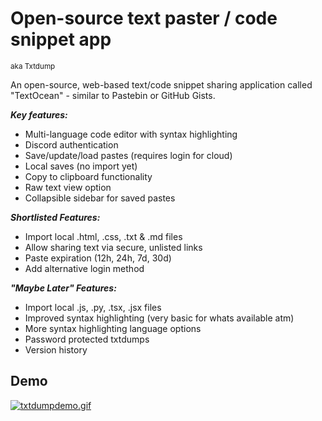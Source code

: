 
# Open-source text paster / code snippet app 
<sup>aka Txtdump</sup>

An open-source, web-based text/code snippet sharing application called "TextOcean" - similar to Pastebin or GitHub Gists.

***Key features:***
- Multi-language code editor with syntax highlighting
- Discord authentication
- Save/update/load pastes (requires login for cloud)
- Local saves (no import yet)
- Copy to clipboard functionality
- Raw text view option
- Collapsible sidebar for saved pastes

***Shortlisted Features:***
- Import local .html, .css, .txt & .md files
- Allow sharing text via secure, unlisted links
- Paste expiration (12h, 24h, 7d, 30d)
- Add alternative login method

***"Maybe Later" Features:***
- Import local .js, .py, .tsx, .jsx files
- Improved syntax highlighting (very basic for whats available atm)
- More syntax highlighting language options
- Password protected txtdumps
- Version history

## Demo
[![txtdumpdemo.gif](https://i.postimg.cc/c4n8rb1R/txtdumpdemo.gif)](https://postimg.cc/ZCJqQjdn)
